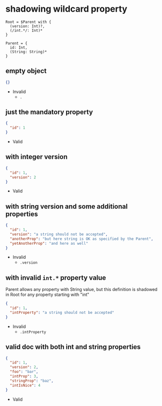 # shadowing wildcard property
```jsbp-schema
Root = $Parent with {
  (version: Int)?,
  (/int.*/: Int)*
}

Parent = {
  id: Int,
  (String: String)*
}
```

## empty object
```json
{}
```
+ Invalid
    - `.`

## just the mandatory property
```json
{
  "id": 1
}
```
+ Valid

## with integer version
```json
{
  "id": 1,
  "version": 2
}
```
+ Valid

## with string version and some additional properties
```json
{
  "id": 1,
  "version": "a string should not be accepted",
  "anotherProp": "but here string is OK as specified by the Parent",
  "yetAnotherProp": "and here as well"
}
```
+ Invalid
    - `.version`

## with invalid `int.*` property value
Parent allows any property with String value, but this definition is shadowed in Root for any property starting with "int"
```json
{
  "id": 1,
  "intProperty": "a string should not be accepted"
}
```
+ Invalid
    - `.intProperty`

## valid doc with both int and string properties
```json
{
  "id": 1,
  "version": 2,
  "foo": "bar",
  "intProp": 3,
  "stringProp": "baz",
  "intIsNice": 4
}
```
+ Valid
